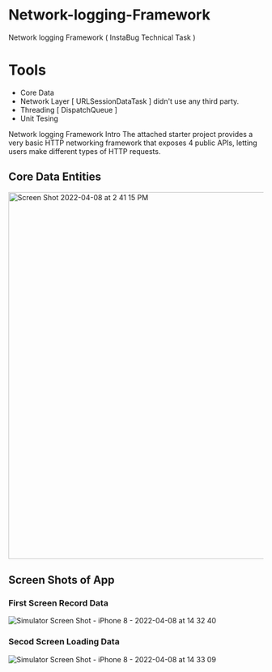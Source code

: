 # Network-logging-Framework
Network logging Framework ( InstaBug Technical Task ) 


# Tools 
- Core Data
- Network Layer [ URLSessionDataTask ] didn't  use any third party.
- Threading [ DispatchQueue ]
- Unit Tesing 


Network logging Framework
Intro
The attached starter project provides a very basic HTTP networking framework that
exposes 4 public APIs, letting users make different types of HTTP requests.


## Core Data Entities 
<img width="724" alt="Screen Shot 2022-04-08 at 2 41 15 PM" src="https://user-images.githubusercontent.com/26631632/162437805-82b67750-f76b-41be-80f5-e83cad25077e.png">



## Screen Shots of App 

### First Screen Record Data 
![Simulator Screen Shot - iPhone 8 - 2022-04-08 at 14 32 40](https://user-images.githubusercontent.com/26631632/162436703-21d2d675-4e73-476b-852f-f79ed790de07.png)

### Secod Screen Loading Data
![Simulator Screen Shot - iPhone 8 - 2022-04-08 at 14 33 09](https://user-images.githubusercontent.com/26631632/162437899-8b165499-c14c-470d-8c8c-031c11cad35c.png)




